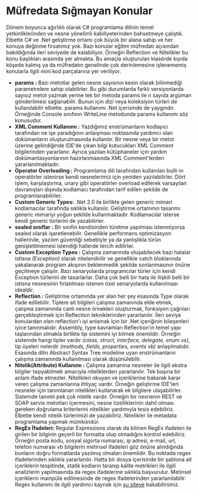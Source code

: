# Müfredata Sığmayan Konular

Dönem boyunca ağırlıklı olarak C# programlama dilinin temel yetkinliklerinden ve nesne yönelimli kabiliyeterinden bahsetmeye çalıştık. Elbette C# ve .Net geliştirme ortamı çok büyük bir alana sahip ve her konuya değinme fırsatımız yok. Bazı konular eğitim müfredatı açısından bakıldığında ileri seviyede de kalabiliyor. Örneğin Reflection ve Nitelikler bu konu başlıkları arasında yer almakta. Bu amaçla oluşturulan klasörde kıyıda köşede kalmış ya da müfredatın genelinde çok derinlemesine işlenememiş konularla ilgili mini kod parçalarına yer veriliyor.

- **params :** Bazı metotlar gelen nesne sayısının kesin olarak bilinmediği parametrelere sahip olabilirler. Bu gibi durumlarda farklı versiyonlarda sayısız metot yazmak yerine tek bir metoda params ile n sayıda argüman gönderilmesi sağlanabilir. Bunun için dizi veya koleksiyon türleri de kullanılabilir elbette. params kullanımı .Net içerisinde de yaygındır. Örneğinde Console sınıfının WriteLine metodunda params kullanımı söz konusudur.
- **XML Comment Kullanımı :** Yazdığımız enstrümanların kodlayıcı tarafından ne işe yaradığının anlaışması noktasında yardımcı olan dokümanların oluşturulmasında kullanılır. Bir nesne veya bir metot üzerine gelindiğinde IDE'de çıkan bilgi kutucukları XML Comment bilgilerinden yararlanır. Ayrıca yazılan kütüphaneler için yardım dokümantasyonlarının hazırlanmasında XML Comment'lerden yararlanılmaktadır. 
- **Operator Overloading :** Programlama dili tarafından kullanılan built-in operatörler istenirse kendi nesnelerimiz için yeniden yazılabilirler. Dört işlem, karşılaştırma, unary gibi operatörler overload edilerek varsayılan davranışları dışında kodlamacı tarafından tarif edilen şekilde de programlanabilirler. 
- **Custom Generic Types:** .Net 2.0 ile birlikte gelen generic mimari kodlamacılar tarafında sıklıkla kullanılır. Geliştirme ortamının tasarımı generic mimariyi yoğun şekilde kullanmaktadır. Kodlamacılar isterse kendi generic türlerini de yazabilirler.
- **sealed sınıflar :** Bir sınıfın kendisinden türetme yapılması istenmiyorsa sealed olarak işaretlenebilir. Genellikle performans optimizasyon hallerinde, yazılım güvenliği sebebiyle ya da yanlışlıkla türün genişletilmemesi istendiği hallerde tercih edilirler. 
- **Custom Exception Types :** Çalışma zamanında oluşabilecek bazı hatalar istisna _(Exception)_ olarak nitelendirilir ve genellikle catch bloklarında yakalanarak program akışının beklenmedik şekilde sonlanmasının önüne geçilmeye çalışılır. Bazı senaryolarda programcılar türler için kendi Exception türlerini de tasarlarlar. Daha çok belli bir hata ile ilişkili belli bir istisna nesnesinin fırlatılması istenen özel senaryolarda kullanılması idealdir.
- **Reflection :** Geliştirme ortamında yer alan her şey esasında Type olarak ifade edilebilir. Tiplere ait bilgileri çalışma zamanında elde etmek, çalışma zamanında canlı nesne örnekleri oluşturmak, fonksiyon çağrıları gerçekleştirmek için Reflection tekniklerinden yararlanılır. İleri seviye konulardan olan reflection'ı iyi anlamak için bir .Net içeriğinin bileşenleri iyice tanınmalıdır. Assembly, type kavramları Reflection'ın temel yapı taşlarından olmakla birlikte tip sistemini iyi bilmek önemlidir. Örneğin sistemde hangi tipler vardır _(class, struct, interface, delegate, enum vs)_, tip üyeleri nelerdir _(methods, fields, properties, events vb)_ anlaşılmalıdır. Esasında dilin Abstract Syntax Tree modeline uyan enstrümanların çalışma zamanında kullanılması olarak düşünülebilir.
- **Nitelik(Attribute) Kullanımı :** Çalışma zamanına nesneler ile ilgili ekstra bilgiler taşıyabilmek amacıyla niteliklerden yararlanılır. Tek başına bir anlam ifade etmezler. Nitelikleri okuyan ve içeriklerine bakarak karar veren çalışma zamanlarına ihtiyaç vardır. Örneğin geliştirme IDE'leri nesneler için tanımlanan nitelikleri kullanarak ek bilgilere ulaşabilirler. Sistemde tanımlı pek çok nitelik vardır. Örneğin bir nesnenin REST ve SOAP servis metotları içermesini, nesne özelliklerinin dahil olması gereken doğrulama kriterlerini nitelikler yardımıyla tesis edebiliriz. Elbette kendi nitelik türlerimizi de yazabiliriz. Nitelikler ile metadata programlama yapmak mümkündür. 
- **RegEx İfadeleri:** Regular Expressions olarak da bilinen RegEx ifadeleri ile girilen bir bilginin geçerli bir formatta olup olmadığını kontrol edebiliriz. Örneğin posta kodu, sosyal sigorta numarası, ip adresi, e-mail, url, telefon numarası vb bilgilerin metinsel ifadeleri göz önüne alındığında bunların doğru formatlarda yazılmış olmaları önemlidir. Bu noktada regex ifadelerinden sıklıkla yararlanılır. Hatta bir dosya içerisinde bir şablona ait içeriklerin tespitinde, statik kodların taranıp kalite metrikleri ile ilgili analizlerin yapılmasında da regex ifadelerine sıklıkla başvurulur. Metinsel içeriklerin mainpüle edilmesinde de regex ifadelerinden yararlanılabilir. Regex kullanımı ile ilgili yardımcı kaynak için [şu siteye](https://regexr.com/) bakabilirsiniz.
